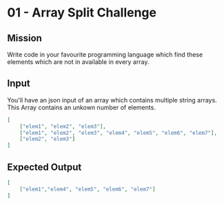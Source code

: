 # 01 - Array Split Challenge

## Mission
Write code in your favourite programming language which find these elements which are not in available in every array.

## Input
You'll have an json input of an array which contains multiple string arrays. This Array contains an unkown number of elements. 

```json
[
    ["elem1", "elem2", "elem3"],
    ["elem1", "elem2", "elem3", "elem4", "elem5", "elem6", "elem7"],
    ["elem2", "elem3"]
]
```

## Expected Output
```json
[
    ["elem1","elem4", "elem5", "elem6", "elem7"]
]
```